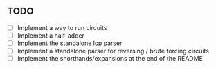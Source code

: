 TODO
----

- [ ] Implement a way to run circuits
- [ ] Implement a half-adder
- [ ] Implement the standalone lcp parser
- [ ] Implement a standalone parser for reversing / brute forcing circuits
- [ ] Implement the shorthands/expansions at the end of the README
